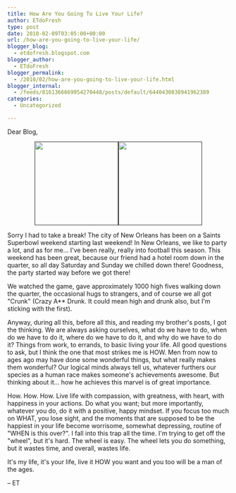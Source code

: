 ```yaml
---
title: How Are You Going To Live Your Life?
author: ETdoFresh
type: post
date: 2010-02-09T03:05:00+00:00
url: /how-are-you-going-to-live-your-life/
blogger_blog:
  - etdofresh.blogspot.com
blogger_author:
  - ETdoFresh
blogger_permalink:
  - /2010/02/how-are-you-going-to-live-your-life.html
blogger_internal:
  - /feeds/8161366669954270448/posts/default/6440430838941962389
categories:
  - Uncategorized

---
```

Dear Blog,

<p align="center">
  <a href=""><img src="" width="190" /></a><a href=""><img src="" width="190" /></a>
</p>

Sorry I had to take a break! The city of New Orleans has been on a Saints Superbowl weekend starting last weekend! In New Orleans, we like to party a lot, and as for me... I've been really, really into football this season. This weekend has been great, because our friend had a hotel room down in the quarter, so all day Saturday and Sunday we chilled down there! Goodness, the party started way before we got there!

We watched the game, gave approximately 1000 high fives walking down the quarter, the occasional hugs to strangers, and of course we all got "Crunk" (Crazy A** Drunk. It could mean high and drunk also, but I'm sticking with the first).

Anyway, during all this, before all this, and reading my brother's posts, I got the thinking. We are always asking ourselves, what do we have to do, when do we have to do it, where do we have to do it, and why do we have to do it? Things from work, to errands, to basic living your life. All good questions to ask, but I think the one that most strikes me is HOW. Men from now to ages ago may have done some wonderful things, but what really makes them wonderful? Our logical minds always tell us, whatever furthers our species as a human race makes someone's achievements awesome. But thinking about it... how he achieves this marvel is of great importance.

How. How. How. Live life with compassion, with greatness, with heart, with happiness in your actions. Do what you want; but more importantly, whatever you do, do it with a positive, happy mindset. If you focus too much on WHAT, you lose sight, and the moments that are supposed to be the happiest in your life become worrisome, somewhat depressing, routine of "WHEN is this over?". I fall into this trap all the time. I'm trying to get off the "wheel", but it's hard. The wheel is easy. The wheel lets you do something, but it wastes time, and overall, wastes life.

It's my life, it's your life, live it HOW you want and you too will be a man of the ages.

&#8211; ET